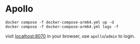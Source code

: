 # Apollo

```shell
docker compose -f docker-compose-arm64.yml up -d
docker compose -f docker-compose-arm64.yml logs -f
```

visit [localhost:8070](http://localhost:8070) in your browser, use `apollo`/`admin` to login.
